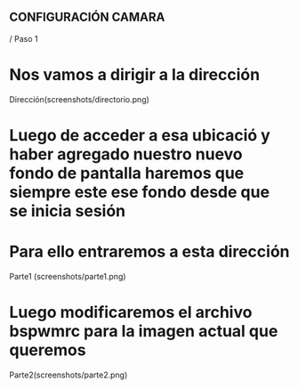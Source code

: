 ## CONFIGURACIÓN CAMARA
/ Paso 1 
# Nos vamos a dirigir a la dirección
Dirección(screenshots/directorio.png)

# Luego de acceder a esa ubicació y haber agregado nuestro nuevo fondo de pantalla haremos que siempre este ese fondo desde que se inicia sesión
# Para ello entraremos a esta dirección

Parte1 (screenshots/parte1.png)

# Luego modificaremos el archivo bspwmrc para la imagen actual que queremos

Parte2(screenshots/parte2.png)